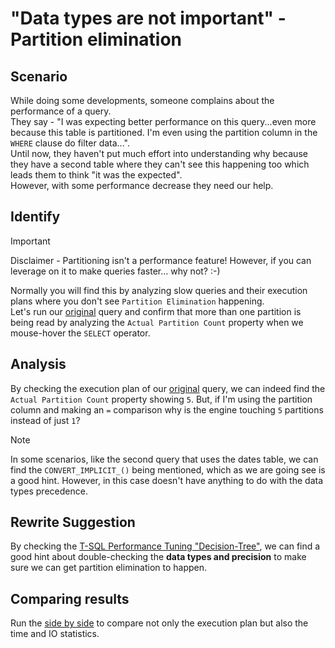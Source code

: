 # "Data types are not important" - Partition elimination

## Scenario

While doing some developments, someone complains about the performance of a query.  
They say - "I was expecting better performance on this query...even more because this table is partitioned. I'm even using the partition column in the `WHERE` clause do filter data...".  
Until now, they haven't put much effort into understanding why because they have a second table where they can't see this happening too which leads them to think "it was the expected".  
However, with some performance decrease they need our help.

## Identify

> [!Important]
> Disclaimer - Partitioning isn't a performance feature! However, if you can leverage on it to make queries faster... why not? :-)

Normally you will find this by analyzing slow queries and their execution plans where you don't see `Partition Elimination` happening.  
Let's run our [original](01-Original.sql) query and confirm that more than one partition is being read by analyzing the `Actual Partition Count` property when we mouse-hover the `SELECT` operator.

## Analysis

By checking the execution plan of our [original](01-Original.sql) query, we can indeed find the `Actual Partition Count` property showing `5`. But, if I'm using the partition column and making an `=` comparison why is the engine touching `5` partitions instead of just `1`?

> [!Note]
> In some scenarios, like the second query that uses the dates table, we can find the `CONVERT_IMPLICIT_()` being mentioned, which as we are going see is a good hint. However, in this case doesn't have anything to do with the data types precedence.

## Rewrite Suggestion

By checking the [T-SQL Performance Tuning "Decision-Tree"](https://github.com/ClaudioESSilva/TSQLPerformanceTuning/blob/main/Flowcharts/T-SQLQueryPerformanceTuning.md), we can find a good hint about double-checking the **data types and precision** to make sure we can get partition elimination to happen.

## Comparing results

Run the [side by side](03-SideBySide.sql) to compare not only the execution plan but also the time and IO statistics.
